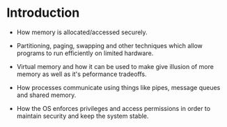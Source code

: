 # Introduction

- How memory is allocated/accessed securely.

- Partitioning, paging, swapping and other techniques which allow programs to run efficiently on limited hardware.

- Virtual memory and how it can be used to make give illusion of more memory as well as it's peformance tradeoffs.

- How processes communicate using things like pipes, message queues and shared memory.

- How the OS enforces privileges and access permissions in order to maintain security and keep the system stable.

